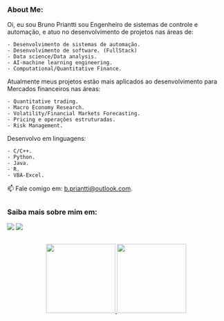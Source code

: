 ### About Me:

Oi, eu sou Bruno Priantti sou Engenheiro de sistemas de controle e automação,  e atuo no desenvolvimento de projetos nas áreas de:  

    - Desenvolvimento de sistemas de automação.   
    - Desenvolvimento de software. (FullStack) 
    - Data science/Data analysis.  
    - AI-machine learning engineering.  
    - Computational/Quantitative Finance.  

Atualmente meus projetos estão mais aplicados ao desenvolvimento para Mercados financeiros nas áreas:  

    - Quantitative trading.
    - Macro Economy Research.
    - Volatility/Financial Markets Forecasting.
    - Pricing e operações estruturadas.
    - Risk Management.

Desenvolvo em linguagens:  

    - C/C++.  
    - Python.  
    - Java.  
    - R.  
    - VBA-Excel.  



📫 Fale comigo em: b.priantti@outlook.com.  

##
### Saiba mais sobre mim em:
<div> 
  <a href="https://www.instagram.com/brunopriantti/" target="_blank"><img src="https://img.shields.io/badge/-Instagram-%23E4405F?style=for-the-badge&logo=instagram&logoColor=white" target="_blank"></a>
  <a href="https://www.linkedin.com/in/bpriantti" target="_blank"><img src="https://img.shields.io/badge/-LinkedIn-%230077B5?style=for-the-badge&logo=linkedin&logoColor=white" target="_blank"></a> 

##
<div align="center">
  <a href="https://github.com/vinitoni">
    <img height="160em" src="https://github-readme-stats.vercel.app/api?username=bpriantti&show_icons=true&theme=github_dark&include_all_commits=true&count_private=true"/>
   <img height="160em" src="https://github-readme-stats.vercel.app/api/top-langs/?username=bpriantti&layout=compact&langs_count=7&theme=github_dark"/>
</div>

         
          
  

  


